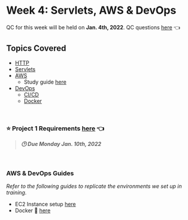 # Week 4: Servlets, AWS & DevOps
QC for this week will be held on **Jan. 4th, 2022**. QC questions [here](https://github.com/211129-Enterprise/demos/blob/main/4-servlets-devops/qc-questions.md) 👈

## Topics Covered
- [HTTP](https://github.com/211129-Enterprise/demos/blob/main/4-servlets-devops/notes/http.md)
- [Servlets](https://github.com/211129-Enterprise/demos/blob/main/4-servlets-devops/qc-questions.md#servlets)
- [AWS](https://github.com/211129-Enterprise/demos/blob/main/4-servlets-devops/qc-questions.md#aws)
  - Study guide [here](https://github.com/211129-Enterprise/demos/blob/main/4-servlets-devops/notes/aws.md)
- [DevOps](https://github.com/211129-Enterprise/demos/blob/main/4-servlets-devops/notes/devops-cicd.md)
  - [CI/CD](https://github.com/211129-Enterprise/demos/blob/main/4-servlets-devops/notes/devops-cicd.md)
  - [Docker](https://github.com/211129-Enterprise/demos/blob/main/4-servlets-devops/notes/docker.md)

<br>

### :star: Project 1 Requirements [here](https://github.com/211129-Enterprise/demos/tree/main/4-servlets-devops/project-1) 👈
>***:clock2: Due Monday Jan. 10th, 2022***

<br>

### AWS & DevOps Guides
*Refer to the following guides to replicate the environments we set up in training.* 

- EC2 Instance setup [here](https://github.com/211129-Enterprise/demos/blob/main/4-servlets-devops/notes/ec2-setup-guide.sh)
- Docker 🐳 [here](https://github.com/211129-Enterprise/demos/blob/main/4-servlets-devops/notes/docker.md)

<br>

